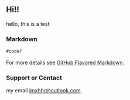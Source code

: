 ## Hi!!

hello, this is a test

### Markdown


```markdown
#code?


```

For more details see [GitHub Flavored Markdown](https://guides.github.com/features/mastering-markdown/).


### Support or Contact

my email  imxhhr@outlook.com.
